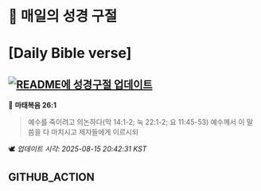 # 🙏 매일의 성경 구절
# [Daily Bible verse]
## [![README에 성경구절 업데이트](https://github.com/DONGSUKA/first_test/actions/workflows/update-readme-bible.yml/badge.svg)](https://github.com/DONGSUKA/first_test/actions/workflows/update-readme-bible.yml)
<!-- START_BIBLE_VERSE -->
📖 **마태복음 26:1**
> 예수를 죽이려고 의논하다(막 14:1-2; 눅 22:1-2; 요 11:45-53) 예수께서 이 말씀을 다 마치시고 제자들에게 이르시되

🕊️ _업데이트 시각: 2025-08-15 20:42:31 KST_
  <!-- END_BIBLE_VERSE -->
## GITHUB_ACTION
